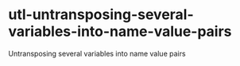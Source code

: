 # utl-untransposing-several-variables-into-name-value-pairs
Untransposing several variables into name value pairs
